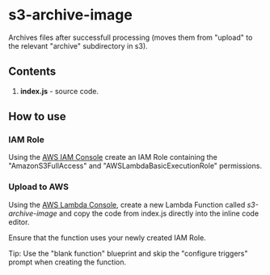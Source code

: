 # s3-archive-image

Archives files after successfull processing (moves them from "upload" to the relevant "archive" subdirectory in s3).

## Contents

1. **index.js** - source code.

## How to use

### IAM Role

Using the [AWS IAM Console](https://aws.amazon.com/console/) create an IAM Role containing the "AmazonS3FullAccess" and "AWSLambdaBasicExecutionRole" permissions. 

### Upload to AWS

Using the [AWS Lambda Console](https://aws.amazon.com/lambda), create a new Lambda Function called *s3-archive-image* and copy the code from index.js directly into the inline code editor.

Ensure that the function uses your newly created IAM Role.

Tip: Use the "blank function" blueprint and skip the "configure triggers" prompt when creating the function.
